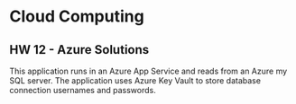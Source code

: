 # Cloud Computing
## HW 12 - Azure Solutions

This application runs in an Azure App Service and reads from an Azure my SQL server.
The application uses Azure Key Vault to store database connection usernames and passwords.